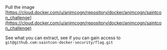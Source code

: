 Pull the image [https://cloud.docker.com/u/animcogn/repository/docker/animcogn/saintcon_challenge](https://cloud.docker.com/u/animcogn/repository/docker/animcogn/saintcon_challenge)

See what you can extract, see if you can gain access to `git@github.com:saintcon-docker-security/flag.git`